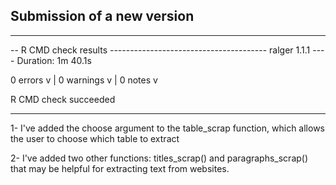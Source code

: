 ## Submission of a new version
---------------------------------------
-- R CMD check results --------------------------------------- ralger 1.1.1 ----
Duration: 1m 40.1s

0 errors v | 0 warnings v | 0 notes v

R CMD check succeeded

---------------------------------------

1- I've added the choose argument to the table_scrap function, which allows the user to choose which table to extract

2- I've added two other functions: titles_scrap() and paragraphs_scrap() that may be helpful for extracting text from websites. 
